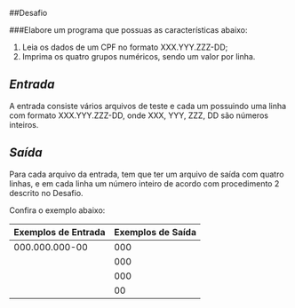 
##Desafio

###Elabore um programa que possuas as características abaixo:

1. Leia os dados de um CPF no formato XXX.YYY.ZZZ-DD;
2. Imprima os quatro grupos numéricos, sendo um valor por linha.

## *Entrada*

A entrada consiste vários arquivos de teste e cada um possuindo uma linha com formato XXX.YYY.ZZZ-DD, onde XXX, YYY, ZZZ, DD são números inteiros.

## *Saída*

Para cada arquivo da entrada, tem que ter um arquivo de saída com quatro linhas, e em cada linha um número inteiro de acordo com procedimento 2 descrito no Desafio. 

Confira o exemplo abaixo:

| Exemplos de Entrada | Exemplos de Saída |
|---------------------|-------------------|
| 000.000.000-00      | 000               |
|					  | 000				  |
|					  | 000				  |
|					  | 00				  |
 
 	


	